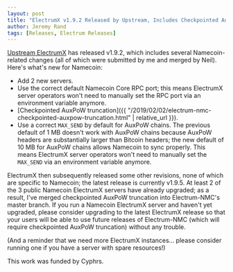 ```yaml
---
layout: post
title: "ElectrumX v1.9.2 Released by Upstream, Includes Checkpointed AuxPoW Truncation"
author: Jeremy Rand
tags: [Releases, Electrum Releases]
---
```


[Upstream ElectrumX](https://github.com/kyuupichan/electrumx) has released v1.9.2, which includes several Namecoin-related changes (all of which were submitted by me and merged by Neil).  Here's what's new for Namecoin:

* Add 2 new servers.
* Use the correct default Namecoin Core RPC port; this means ElectrumX server operators won't need to manually set the RPC port via an environment variable anymore.
* [Checkpointed AuxPoW truncation]({{ "/2019/02/02/electrum-nmc-checkpointed-auxpow-truncation.html" | relative_url }}).
* Use a correct `MAX_SEND` by default for AuxPoW chains.  The previous default of 1 MB doesn't work with AuxPoW chains because AuxPoW headers are substantially larger than Bitcoin headers; the new default of 10 MB for AuxPoW chains allows Namecoin to sync properly.  This means ElectrumX server operators won't need to manually set the `MAX_SEND` via an environment variable anymore.

ElectrumX then subsequently released some other revisions, none of which are specific to Namecoin; the latest release is currently v1.9.5.  At least 2 of the 3 public Namecoin ElectrumX servers have already upgraded; as a result, I've merged checkpointed AuxPoW truncation into Electrum-NMC's master branch.  If you run a Namecoin ElectrumX server and haven't yet upgraded, please consider upgrading to the latest ElectrumX release so that your users will be able to use future releases of Electrum-NMC (which will require checkpointed AuxPoW truncation) without any trouble.

(And a reminder that we need more ElectrumX instances... please consider running one if you have a server with spare resources!)

This work was funded by Cyphrs.
